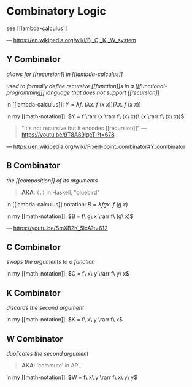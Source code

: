 # Combinatory Logic

see [[lambda-calculus]]

&mdash; <https://en.wikipedia.org/wiki/B,_C,_K,_W_system>

## Y Combinator

_allows for [[recursion]] in [[lambda-calculus]]_

_used to formally define recursive [[function]]s in a [[functional-programming]] language that does not support [[recursion]]_

in [[lambda-calculus]]: $Y = \lambda f.\ (\lambda x.\ f\ (x\ x)) (\lambda x.\ f\ (x\ x))$

in my [[math-notation]]: $Y = f \rarr (x \rarr f\ (x\ x))\ (x \rarr f\ (x\ x))$

> "it's not recursive but it encodes [[recursion]]" &mdash; <https://youtu.be/9T8A89jgeTI?t=678>

&mdash; <https://en.wikipedia.org/wiki/Fixed-point_combinator#Y_combinator>

## B Combinator

_the [[composition]] of its arguments_

> **AKA**: `(.)` in Haskell, "bluebird"

in [[lambda-calculus]] notation: $B = \lambda fgx.\ f\ (g\ x)$

in my [[math-notation]]: $B = f\ g\ x \rarr f\ (g\ x)$

&mdash; <https://youtu.be/SmXB2K_5lcA?t=612>

## C Combinator

_swaps the arguments to a function_

in my [[math-notation]]: $C = f\ x\ y \rarr f\ y\ x$

## K Combinator

_discards the second argument_

in my [[math-notation]]: $K = f\ x\ y \rarr f\ x$

## W Combinator

_duplicates the second argument_

> **AKA**: 'commute' in APL

in my [[math-notation]]: $W = f\ x\ y \rarr f\ x\ y\ y$
